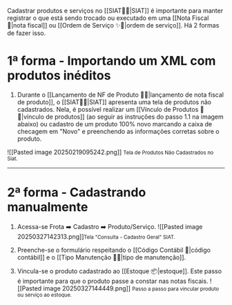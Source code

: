 Cadastrar produtos e serviços no [[SIAT🚚🌐|SIAT]] é importante para manter registrar o que está sendo trocado ou executado em uma [[Nota Fiscal 📃|nota fiscal]] ou [[Ordem de Serviço ✨👷|ordem de serviço]]. Há 2 formas de fazer isso.

# 1ª forma - Importando um XML com produtos inéditos

1. Durante o [[Lançamento de NF de Produto 📃🔧|lançamento de nota fiscal de produto]], o [[SIAT🚚🌐|SIAT]] apresenta uma tela de produtos não cadastrados. Nela, é possível realizar um [[Vínculo de Produtos 🔗🧰|vínculo de produtos]] (ao seguir as instruções do passo 1.1 na imagem abaixo) ou cadastro de um produto 100% novo marcando a caixa de checagem em "Novo" e preenchendo as informações corretas sobre o produto.

![[Pasted image 20250219095242.png]]
<span style="font-size: smaller;">Tela de Produtos Não Cadastrados no Siat.</span>

---
# 2ª forma - Cadastrando manualmente

1. Acessa-se Frota ➡️ Cadastro ➡️ Produto/Serviço.
![[Pasted image 20250327142313.png]]<span style="font-size: smaller;">Tela "Consulta - Cadastro Geral" SIAT.</span>

2. Preenche-se o formulário respeitando o [[Código Contábil 🔢|código contábil]] e o [[Tipo Manutenção 🔢👷|tipo de manutenção]].

3. Vincula-se o produto cadastrado ao [[Estoque 📦|estoque]]. Este passo é importante para que o produto passe a constar nas notas fiscais.
![[Pasted image 20250327144449.png]]
<span style="font-size: smaller;">Passo a passo para vincular produto ou serviço ao estoque.</span>
